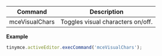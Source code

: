 
| Command        | Description                       |
| -------------- | --------------------------------- |
| mceVisualChars | Toggles visual characters on/off. |

**Example**

```js
tinymce.activeEditor.execCommand('mceVisualChars');
```
